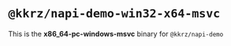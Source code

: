 # `@kkrz/napi-demo-win32-x64-msvc`

This is the **x86_64-pc-windows-msvc** binary for `@kkrz/napi-demo`
